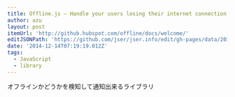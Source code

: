 ```yaml
---
title: Offline.js – Handle your users losing their internet connection like a pro
author: azu
layout: post
itemUrl: 'http://github.hubspot.com/offline/docs/welcome/'
editJSONPath: 'https://github.com/jser/jser.info/edit/gh-pages/data/2014/12/index.json'
date: '2014-12-14T07:19:19.012Z'
tags:
  - JavaScript
  - library
---
```

オフラインかどうかを検知して通知出来るライブラリ
